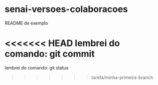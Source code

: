 # senai-versoes-colaboracoes

README de exemplo

<<<<<<< HEAD
lembrei do comando: git commit
=======
lembrei do comando: git status

>>>>>>> tarefa/minha-primeira-branch
